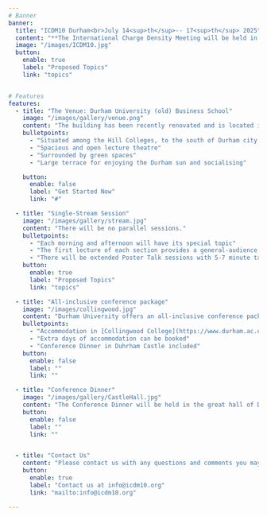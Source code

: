 ```yaml
---
# Banner
banner:
  title: "ICDM10 Durham<br>July 14<sup>th</sup>-- 17<sup>th</sup> 2025"
  content: "**The International Charge Density Meeting will be held in Durham, UK in July 2025.**"
  image: "/images/ICDM10.jpg"
  button:
    enable: true
    label: "Proposed Topics"
    link: "topics"


# Features
features:
  - title: "The Venue: Durham University (old) Business School"
    image: "/images/gallery/venue.png"
    content: "The building has been recently renovated and is located in green surroundings"
    bulletpoints:
      - "Situated among the Hill Colleges, to the south of Durham city centre"
      - "Spacious and open lecture theatre"
      - "Surrounded by green spaces"
      - "Large terrace for enjoying the Durham sun and socialising"

    button:
      enable: false
      label: "Get Started Now"
      link: "#"

  - title: "Single-Stream Session"
    image: "/images/gallery/stream.jpg"
    content: "There will be no parallel sessions."
    bulletpoints:
      - "Each morning and afternoon will have its special topic"
      - "The first lecture of each section provides a general-audience introduction to the topic"
      - "There will be extended Poster Talk sessions with 5-7 minute talks"
    button:
      enable: true
      label: "Proposed Topics"
      link: "topics"  

  - title: "All-inclusive conference package"
    image: "/images/collingwood.jpg"
    content: "Durham University offers an all-inclusive conference package at competitive rates. Accommodation, breakfast, tea/coffee, and lunch will all be included in the conference fee."
    bulletpoints:
      - "Accommodation in [Collingwood College](https://www.durham.ac.uk/colleges-and-student-experience/colleges/collingwood/), near the conference venue"
      - "Extra days of accommodation can be booked"
      - "Conference Dinner in Duhrham Castle included"
    button:
      enable: false
      label: ""
      link: ""

  - title: "Conference Dinner"
    image: "/images/gallery/CastleHall.jpg"
    content: "The Conference Dinner will be held in the great hall of Durham Castle"
    button:
      enable: false
      label: ""
      link: ""


  - title: "Contact Us"
    content: "Please contact us with any questions and comments you may have."
    button:
      enable: true
      label: "Contact us at info@icdm10.org"
      link: "mailto:info@icdm10.org"

---
```


